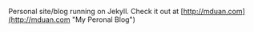 Personal site/blog running on Jekyll. Check it out at [http://mduan.com](http://mduan.com "My Peronal Blog")
